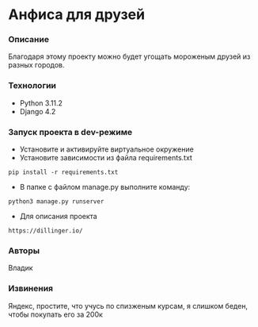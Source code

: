 # Анфиса для друзей
### Описание
Благодаря этому проекту можно будет угощать мороженым друзей из разных городов.
### Технологии
- Python 3.11.2
- Django 4.2
### Запуск проекта в dev-режиме
- Установите и активируйте виртуальное окружение
- Установите зависимости из файла requirements.txt
```
pip install -r requirements.txt
``` 
- В папке с файлом manage.py выполните команду:
```
python3 manage.py runserver
```
- Для описания проекта
```
https://dillinger.io/
```
### Авторы
Владик

### Извинения
Яндекс, простите, что учусь по спизженым курсам, я слишком беден, чтобы покупать его за 200к